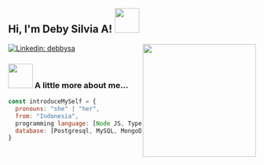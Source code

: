 <!-- ### Hi there 👋 -->
## Hi, I'm Deby Silvia A! <img src="https://media.giphy.com/media/mGcNjsfWAjY5AEZNw6/giphy.gif" width="50">
<img align='right' src="https://media.giphy.com/media/ltTD7JQs5N2HNdOfjS/giphy.gif" width="230">

[![Linkedin: debbysa](https://img.shields.io/badge/LinkedIn-0077B5?style=for-the-badge&logo=linkedin&logoColor=white&link=https://www.linkedin.com/in/debysilviaagnes/)](https://www.linkedin.com/in/debysilviaagnes/)

### <img src="https://media.giphy.com/media/VgCDAzcKvsR6OM0uWg/giphy.gif" width="50"> A little more about me...  

```javascript
const introduceMySelf = {
  pronouns: "she" | "her",
  from: "Indonesia",
  programming language: [Node JS, Typescript, Javascript, Golang],
  database: [Postgresql, MySQL, MongoDB]
}
```

<!--
**debbysa/debbysa** is a ✨ _special_ ✨ repository because its `README.md` (this file) appears on your GitHub profile.

Here are some ideas to get you started:

- 🔭 I’m currently working on ...
- 🌱 I’m currently learning ...
- 👯 I’m looking to collaborate on ...
- 🤔 I’m looking for help with ...
- 💬 Ask me about ...
- 📫 How to reach me: ...
- 😄 Pronouns: ...
- ⚡ Fun fact: ...
-->
